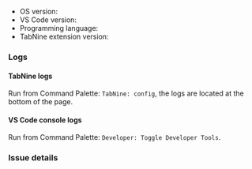 - OS version:
- VS Code version:
- Programming language:
- TabNine extension version:

### Logs

#### TabNine logs

Run from Command Palette: `TabNine: config`, the logs are located at the bottom of the page.

#### VS Code console logs

Run from Command Palette: `Developer: Toggle Developer Tools`.

### Issue details
